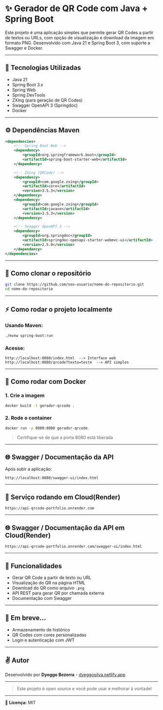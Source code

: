 # ✨ Gerador de QR Code com Java + Spring Boot

Este projeto é uma aplicação simples que permite gerar QR Codes a partir de textos ou URLs, com opção de visualização e download da imagem em formato PNG. Desenvolvido com Java 21 e Spring Boot 3, com suporte a Swagger e Docker.

---

## 🔧 Tecnologias Utilizadas

* Java 21
* Spring Boot 3.x
* Spring Web
* Spring DevTools
* ZXing (para geração de QR Codes)
* Swagger OpenAPI 3 (Springdoc)
* Docker

---

## ⚙️ Dependências Maven

```xml
<dependencies>
    <!-- Spring Boot Web -->
    <dependency>
        <groupId>org.springframework.boot</groupId>
        <artifactId>spring-boot-starter-web</artifactId>
    </dependency>

    <!-- ZXing (QRCode) -->
    <dependency>
        <groupId>com.google.zxing</groupId>
        <artifactId>core</artifactId>
        <version>3.5.3</version>
    </dependency>
    <dependency>
        <groupId>com.google.zxing</groupId>
        <artifactId>javase</artifactId>
        <version>3.5.3</version>
    </dependency>

    <!-- Swagger OpenAPI 3 -->
    <dependency>
        <groupId>org.springdoc</groupId>
        <artifactId>springdoc-openapi-starter-webmvc-ui</artifactId>
        <version>2.5.0</version>
    </dependency>
</dependencies>
```

---

## 🔐 Como clonar o repositório

```bash
git clone https://github.com/seu-usuario/nome-do-repositorio.git
cd nome-do-repositorio
```

---

## ⚡ Como rodar o projeto localmente

### Usando Maven:

```bash
./mvnw spring-boot:run
```

### Acesse:

```
http://localhost:8080/index.html  --> Interface web	http://localhost:8080/qrcode?texto=teste  --> API simples
```

---

## 🚀 Como rodar com Docker

### 1. Crie a imagem

```bash
docker build -t gerador-qrcode .
```

### 2. Rode o container

```bash
docker run -p 8080:8080 gerador-qrcode
```

> Certifique-se de que a porta 8080 está liberada

---

## 🌐 Swagger / Documentação da API

Após subir a aplicação:

```
http://localhost:8080/swagger-ui/index.html
```
---

## 🚀 Serviço rodando em Cloud(Render)

```
https://api-qrcode-portfolio.onrender.com
```

---

## 🌐 Swagger / Documentação da API em Cloud(Render)

```
https://api-qrcode-portfolio.onrender.com/swagger-ui/index.html
```
---

## 👀 Funcionalidades

* Gerar QR Code a partir de texto ou URL
* Visualização do QR na página HTML
* Download do QR como arquivo `.png`
* API REST para gerar QR por chamada externa
* Documentação com Swagger

---

## 🚧 Em breve...

* Armazenamento de histórico
* QR Codes com cores personalizadas
* Login e autenticação com JWT

---

## ✌️ Autor

Desenvolvido por **Dyeggo Bezerra** - [dyeggosilva.netlify.app](https://dyeggosilva.netlify.app)

---

> Este projeto é open source e você pode usar e melhorar à vontade!

---

📁 **Licença:** MIT

